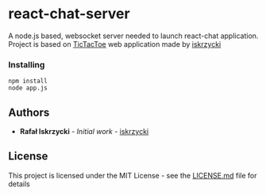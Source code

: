 # react-chat-server

A node.js based, websocket server needed to launch react-chat application.
Project is based on [TicTacToe](https://github.com/iskrzycki/TicTacToe) web application made by [iskrzycki](https://github.com/iskrzycki)

### Installing

```
npm install
node app.js
```

## Authors

* **Rafał Iskrzycki** - *Initial work* - [iskrzycki](https://github.com/iskrzycki)

## License

This project is licensed under the MIT License - see the [LICENSE.md](LICENSE.md) file for details
